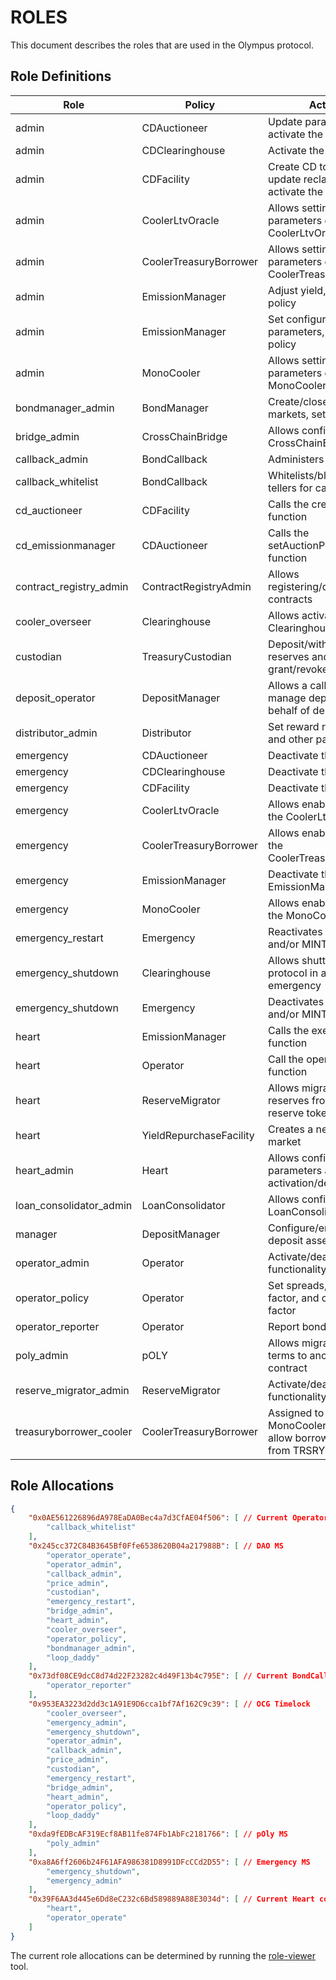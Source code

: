 # ROLES

This document describes the roles that are used in the Olympus protocol.

## Role Definitions

| Role | Policy | Actions |
|------|----------|-------------|
| admin | CDAuctioneer | Update parameters, activate the policy |
| admin | CDClearinghouse | Activate the policy |
| admin | CDFacility | Create CD tokens, update reclaim rate, activate the policy |
| admin | CoolerLtvOracle | Allows setting parameters on the CoolerLtvOracle |
| admin | CoolerTreasuryBorrower | Allows setting parameters on the CoolerTreasuryBorrower |
| admin | EmissionManager | Adjust yield, activate the policy |
| admin | EmissionManager | Set configuration parameters, activate the policy |
| admin | MonoCooler | Allows setting parameters on the MonoCooler |
| bondmanager_admin | BondManager | Create/close bond markets, set parameters |
| bridge_admin | CrossChainBridge | Allows configuring the CrossChainBridge |
| callback_admin | BondCallback | Administers the policy |
| callback_whitelist | BondCallback | Whitelists/blacklists tellers for callback |
| cd_auctioneer | CDFacility | Calls the create() function |
| cd_emissionmanager | CDAuctioneer | Calls the setAuctionParameters() function |
| contract_registry_admin | ContractRegistryAdmin | Allows registering/deregistering contracts |
| cooler_overseer | Clearinghouse | Allows activating the Clearinghouse |
| custodian | TreasuryCustodian | Deposit/withdraw reserves and grant/revoke approvals |
| deposit_operator | DepositManager | Allows a caller to manage deposits on behalf of depositors |
| distributor_admin | Distributor | Set reward rate, bounty, and other parameters |
| emergency | CDAuctioneer | Deactivate the policy |
| emergency | CDClearinghouse | Deactivate the policy |
| emergency | CDFacility | Deactivate the policy |
| emergency | CoolerLtvOracle | Allows enable/disable on the CoolerLtvOracle |
| emergency | CoolerTreasuryBorrower | Allows enable/disable on the CoolerTreasuryBorrower |
| emergency | EmissionManager | Deactivate the EmissionManager |
| emergency | MonoCooler | Allows enable/disable on the MonoCooler |
| emergency_restart | Emergency | Reactivates the TRSRY and/or MINTR modules |
| emergency_shutdown | Clearinghouse | Allows shutting down the protocol in an emergency |
| emergency_shutdown | Emergency | Deactivates the TRSRY and/or MINTR modules |
| heart | EmissionManager | Calls the execute() function |
| heart | Operator | Call the operate() function |
| heart | ReserveMigrator | Allows migrating reserves from one reserve token to another |
| heart | YieldRepurchaseFacility | Creates a new YRF market |
| heart_admin | Heart | Allows configuring heart parameters and activation/deactivation |
| loan_consolidator_admin | LoanConsolidator | Allows configuring the LoanConsolidator |
| manager | DepositManager | Configure/enable/disable deposit assets |
| operator_admin | Operator | Activate/deactivate the functionality |
| operator_policy | Operator | Set spreads, threshold factor, and cushion factor |
| operator_reporter | Operator | Report bond purchases |
| poly_admin | pOLY | Allows migrating pOLY terms to another contract |
| reserve_migrator_admin | ReserveMigrator | Activate/deactivate the functionality |
| treasuryborrower_cooler | CoolerTreasuryBorrower | Assigned to the MonoCooler contract to allow borrowing of funds from TRSRY |

## Role Allocations

```json
{
    "0x0AE561226896dA978EaDA0Bec4a7d3CfAE04f506": [ // Current Operator contract
        "callback_whitelist"
    ],
    "0x245cc372C84B3645Bf0Ffe6538620B04a217988B": [ // DAO MS
        "operator_operate",
        "operator_admin",
        "callback_admin",
        "price_admin",
        "custodian",
        "emergency_restart",
        "bridge_admin",
        "heart_admin",
        "cooler_overseer",
        "operator_policy",
        "bondmanager_admin",
        "loop_daddy"
    ],
    "0x73df08CE9dcC8d74d22F23282c4d49F13b4c795E": [ // Current BondCallback contract
        "operator_reporter"
    ],
    "0x953EA3223d2dd3c1A91E9D6cca1bf7Af162C9c39": [ // OCG Timelock
        "cooler_overseer",
        "emergency_admin",
        "emergency_shutdown",
        "operator_admin",
        "callback_admin",
        "price_admin",
        "custodian",
        "emergency_restart",
        "bridge_admin",
        "heart_admin",
        "operator_policy",
        "loop_daddy"
    ],
    "0xda9fEDBcAF319Ecf8AB11fe874Fb1AbFc2181766": [ // pOly MS
        "poly_admin"
    ],
    "0xa8A6ff2606b24F61AFA986381D8991DFcCCd2D55": [ // Emergency MS
        "emergency_shutdown",
        "emergency_admin"
    ],
    "0x39F6AA3d445e6Dd8eC232c6Bd589889A88E3034d": [ // Current Heart contract
        "heart",
        "operator_operate"
    ]
}
```

The current role allocations can be determined by running the [role-viewer](https://github.com/OlympusDAO/role-viewer/) tool.
